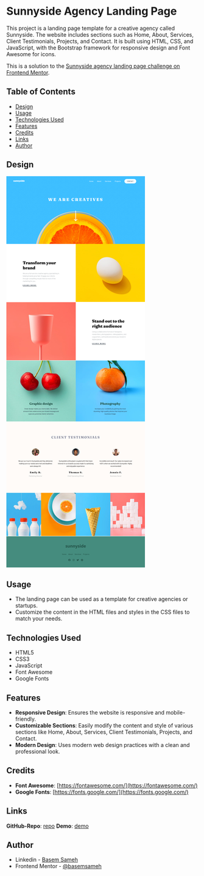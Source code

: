 # Sunnyside Agency Landing Page

This project is a landing page template for a creative agency called Sunnyside. The website includes sections such as Home, About, Services, Client Testimonials, Projects, and Contact. It is built using HTML, CSS, and JavaScript, with the Bootstrap framework for responsive design and Font Awesome for icons.

This is a solution to the [Sunnyside agency landing page challenge on Frontend Mentor](https://www.frontendmentor.io/challenges/sunnyside-agency-landing-page-7yVs3B6ef).

## Table of Contents

- [Design](#design)
- [Usage](#usage)
- [Technologies Used](#technologies-used)
- [Features](#features)
- [Credits](#credits)
- [Links](#links)
- [Author](#author)


## Design

![Desktop-Preivew](./design/desktop-design.png)


## Usage

- The landing page can be used as a template for creative agencies or startups.
- Customize the content in the HTML files and styles in the CSS files to match your needs.


## Technologies Used

- HTML5
- CSS3
- JavaScript
- Font Awesome
- Google Fonts

## Features

- **Responsive Design**: Ensures the website is responsive and mobile-friendly.
- **Customizable Sections**: Easily modify the content and style of various sections like Home, About, Services, Client Testimonials, Projects, and Contact.
- **Modern Design**: Uses modern web design practices with a clean and professional look.

## Credits

- **Font Awesome**: [https://fontawesome.com/](https://fontawesome.com/)
- **Google Fonts**: [https://fonts.google.com/](https://fonts.google.com/)

## Links

**GitHub-Repo**: [repo](https://github.com/basemsameh/Sunnyside-agency-landing-page.git)
**Demo**: [demo](https://basemsameh.github.io/Sunnyside-agency-landing-page/)

## Author

- Linkedin - [Basem Sameh](https://www.linkedin.com/in/basem-sameh-671b5b212/)
- Frontend Mentor - [@basemsameh](https://www.frontendmentor.io/profile/basemsameh)